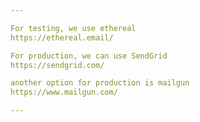 ```yaml
---

For testing, we use ethereal
https://ethereal.email/

For production, we can use SendGrid
https://sendgrid.com/

another option for production is mailgun
https://www.mailgun.com/

---
```

